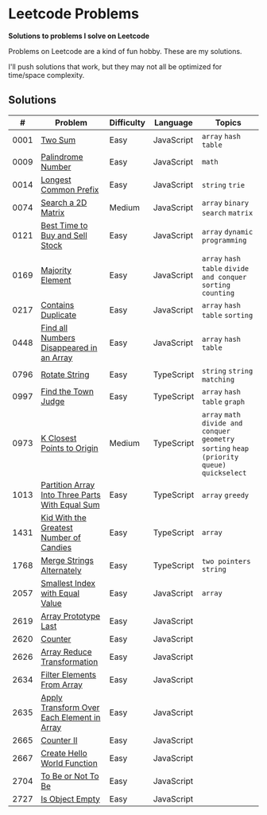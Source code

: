 # Leetcode Problems

**Solutions to problems I solve on Leetcode**

Problems on Leetcode are a kind of fun hobby. These are my solutions.

I'll push solutions that work, but they may not all be optimized for time/space complexity.

## Solutions

| # | Problem | Difficulty | Language | Topics |
| - | ------- | ---------- | -------- | ------ |
| 0001 |[Two Sum](https://leetcode.com/problems/two-sum/) | Easy | JavaScript | `array` `hash table` |
| 0009 | [Palindrome Number](https://leetcode.com/problems/palindrome-number/) | Easy | JavaScript | `math` |
| 0014 | [Longest Common Prefix](https://leetcode.com/problems/longest-common-prefix/) | Easy | JavaScript | `string` `trie` |
| 0074 | [Search a 2D Matrix](https://leetcode.com/problems/search-a-2d-matrix/description/) | Medium | JavaScript | `array` `binary search` `matrix` |
| 0121 | [Best Time to Buy and Sell Stock](https://leetcode.com/problems/best-time-to-buy-and-sell-stock/) | Easy | JavaScript | `array` `dynamic programming` |
| 0169 | [Majority Element](https://leetcode.com/problems/majority-element/) | Easy | JavaScript | `array` `hash table` `divide and conquer` `sorting` `counting` |
| 0217 | [Contains Duplicate](https://leetcode.com/problems/contains-duplicate/) | Easy | JavaScript | `array` `hash table` `sorting` |
| 0448 | [Find all Numbers Disappeared in an Array](https://leetcode.com/problems/find-all-numbers-disappeared-in-an-array/) | Easy | JavaScript | `array` `hash table` |
| 0796 | [Rotate String](https://leetcode.com/problems/rotate-string/) | Easy | TypeScript | `string` `string matching` |
| 0997 | [Find the Town Judge](https://leetcode.com/problems/find-the-town-judge/) | Easy | TypeScript | `array` `hash table` `graph` |
| 0973 | [K Closest Points to Origin](https://leetcode.com/problems/k-closest-points-to-origin/) | Medium | TypeScript | `array` `math` `divide and conquer` `geometry` `sorting` `heap (priority queue)` `quickselect` |
| 1013 | [Partition Array Into Three Parts With Equal Sum](https://leetcode.com/problems/partition-array-into-three-parts-with-equal-sum/) | Easy | TypeScript | `array` `greedy` |
| 1431 | [Kid With the Greatest Number of Candies](https://leetcode.com/problems/kids-with-the-greatest-number-of-candies) | Easy | TypeScript | `array` |
| 1768 | [Merge Strings Alternately](https://leetcode.com/problems/merge-strings-alternately/) | Easy | TypeScript | `two pointers` `string`|
| 2057 | [Smallest Index with Equal Value](https://leetcode.com/problems/smallest-index-with-equal-value/) | Easy | JavaScript | `array` |
| 2619 | [Array Prototype Last](https://leetcode.com/problems/array-prototype-last/) | Easy | JavaScript ||
| 2620 | [Counter](https://leetcode.com/problems/counter/) | Easy | JavaScript ||
| 2626 | [Array Reduce Transformation](https://leetcode.com/problems/array-reduce-transformation/) | Easy | JavaScript ||
| 2634 | [Filter Elements From Array](https://leetcode.com/problems/filter-elements-from-array/) | Easy | JavaScript ||
| 2635 | [Apply Transform Over Each Element in Array](https://leetcode.com/problems/apply-transform-over-each-element-in-array/) | Easy | JavaScript |
| 2665 | [Counter II](https://leetcode.com/problems/counter-ii/) | Easy | JavaScript ||
| 2667 | [Create Hello World Function](https://leetcode.com/problems/create-hello-world-function/) | Easy | JavaScript | |
| 2704 | [To Be or Not To Be](https://leetcode.com/problems/to-be-or-not-to-be/) | Easy | JavaScript ||
| 2727 | [Is Object Empty](https://leetcode.com/problems/is-object-empty/) | Easy | JavaScript ||
